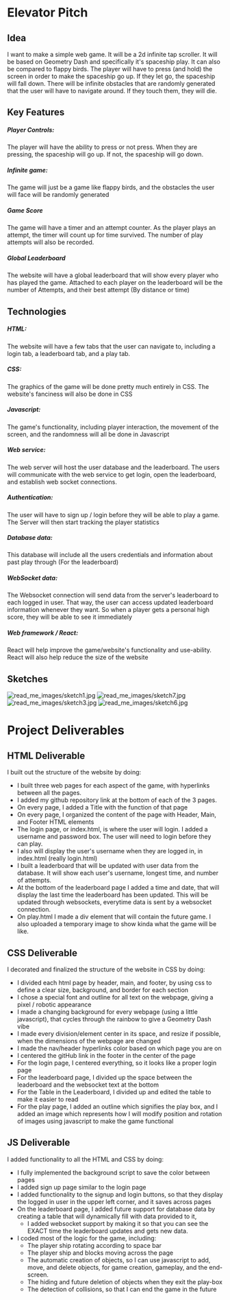 # Elevator Pitch
## Idea
I want to make a simple web game. 
It will be a 2d infinite tap scroller. It will be based on Geometry Dash and specifically it's spaceship play. 
It can also be compared to flappy birds. 
The player will have to press (and hold) the screen in order to make the spaceship go up. 
If they let go, the spaceship will fall down.
There will be infinite obstacles that are randomly generated that the user will have to navigate around. 
If they touch them, they will die.

## Key Features
##### Player Controls:
The player will have the ability to press or not press. When they are pressing, the spaceship will go up. If not, the spaceship will go down.
##### Infinite game:
The game will just be a game like flappy birds, and the obstacles the user will face will be randomly generated
##### Game Score
The game will have a timer and an attempt counter. 
As the player plays an attempt, the timer will count up for time survived. 
The number of play attempts will also be recorded.
##### Global Leaderboard
The website will have a global leaderboard that will show every player who has played the game. 
Attached to each player on the leaderboard will be the number of Attempts, and their best attempt (By distance or time)


## Technologies
##### HTML:
The website will have a few tabs that the user can navigate to, including a login tab, a leaderboard tab, and a play tab. 
##### CSS: 
The graphics of the game will be done pretty much entirely in CSS. The website's fanciness will also be done in CSS
##### Javascript: 
The game's functionality, including player interaction, the movement of the screen, and the randomness will all be done in Javascript
##### Web service:
The web server will host the user database and the leaderboard.
The users will communicate with the web service to get login, open the leaderboard, and establish web socket connections.
##### Authentication:
The user will have to sign up / login before they will be able to play a game. The Server will then start tracking the player statistics
##### Database data:
This database will include all the users credentials and information about past play through (For the leaderboard)
##### WebSocket data:
The Websocket connection will send data from the server's leaderboard to each logged in user. 
That way, the user can access updated leaderboard information whenever they want. 
So when a player gets a personal high score, they will be able to see it immediately
##### Web framework / React:
React will help improve the game/website's functionality and use-ability.
React will also help reduce the size of the website

## Sketches
![read_me_images/sketch1.jpg](read_me_images/sketch1.jpg)
![read_me_images/sketch7.jpg](read_me_images/sketch7.jpg)
![read_me_images/sketch3.jpg](read_me_images/sketch3.jpg)
![read_me_images/sketch6.jpg](read_me_images/sketch6.jpg)

# Project Deliverables
## HTML Deliverable
I built out the structure of the website by doing:
* I built three web pages for each aspect of the game, with hyperlinks between all the pages.
* I added my github repository link at the bottom of each of the 3 pages.
* On every page, I added a Title with the function of that page
* On every page, I organized the content of the page with Header, Main, and Footer HTML elements
* The login page, or index.html, is where the user will login. I added a username and password box. The user will need to login before they can play.
* I also will display the user's username when they are logged in, in index.html (really login.html)
* I built a leaderboard that will be updated with user data from the database. It will show each user's username, longest time, and number of attempts.
* At the bottom of the leaderboard page I added a time and date, that will display the last time the leaderboard has been updated. This will be updated through websockets, everytime data is sent by a websocket connection.
* On play.html I made a div element that will contain the future game. I also uploaded a temporary image to show kinda what the game will be like. 

## CSS Deliverable
I decorated and finalized the structure of the website in CSS by doing:
* I divided each html page by header, main, and footer, by using css to define a clear size, background, and border for each section
* I chose a special font and outline for all text on the webpage, giving a pixel / robotic appearance
* I made a changing background for every webpage (using a little javascript), that cycles through the rainbow to give a Geometry Dash vibe
* I made every division/element center in its space, and resize if possible, when the dimensions of the webpage are changed
* I made the nav/header hyperlinks color based on which page you are on
* I centered the gitHub link in the footer in the center of the page 
* For the login page, I centered everything, so it looks like a proper login page
* For the leaderboard page, I divided up the space between the leaderboard and the websocket text at the bottom
* For the Table in the Leaderboard, I divided up and edited the table to make it easier to read
* For the play page, I added an outline which signifies the play box, and I added an image which represents how I will modify position and rotation of images using javascript to make the game functional

## JS Deliverable
I added functionality to all the HTML and CSS by doing:
* I fully implemented the background script to save the color between pages
* I added sign up page similar to the login page
* I added functionality to the signup and login buttons, so that they display the logged in user in the upper left corner, and it saves across pages
* On the leaderboard page, I added future support for database data by creating a table that will dynamically fill with data provided to it, 
  * I added websocket support by making it so that you can see the EXACT time the leaderboard updates and gets new data.
* I coded most of the logic for the game, including:
  * The player ship rotating according to space bar
  * The player ship and blocks moving across the page
  * The automatic creation of objects, so I can use javascript to add, move, and delete objects, for game creation, gameplay, and the end-screen.
  * The hiding and future deletion of objects when they exit the play-box
  * The detection of collisions, so that I can end the game in the future